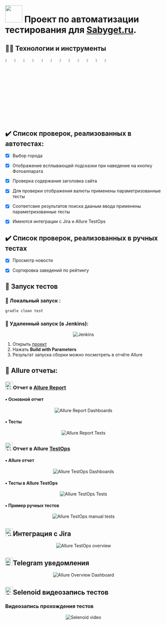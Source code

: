 
# <a href="https://sabyget.ru/"><img src="media/logo/sabyget.ico" width="55" height="55"/></a> Проект по автоматизации тестирования для <a href="https://sabyget.ru/">Sabyget.ru</a>.</h1>

## :technologist: Технологии и инструменты

<p  align="center">

<a href="https://www.jetbrains.com/idea/"><img width="5%" title="IntelliJ IDEA" src="media/logo/Idea.svg"></a>
<a href="https://www.java.com/"><img width="5%" title="Java" src="media/logo/Java.svg"></a>
<a href="https://selenoid.autotests.cloud/"><img width="5%" title="Selenoid" src="media/logo/Selenoid.svg"></a>
<a href="https://selenide.org/"><img width="5%" title="Selenide" src="media/logo/Selenide.svg"></a>
<a href="https://gradle.org/"><img width="5%" title="Gradle" src="media/logo/Gradle.svg"></a>
<a href="https://junit.org/junit5/"><img width="5%" title="Junit5" src="media/logo/Junit5.svg"></a>
<a href="https://github.com/"><img width="5%" title="GitHub" src="media/logo/GitHub.svg"></a>
<a href="https://allurereport.org/"><img width="5%" title="Allure Report" src="media/logo/Allure.svg"></a>
<a href="https://qameta.io/"><img width="5%" title="Allure TestOps" src="media/logo/Allure_TO.svg"></a>
<a href="https://www.jenkins.io/"><img width="5%" title="Jenkins" src="media/logo/Jenkins_logo.svg"></a>
<a href="https://www.atlassian.com/ru/software/jira"><img width="5%" title="Jira" src="media/logo/Jira.svg"></a>
<a href="https://web.telegram.org/"><img width="5%" title="Telegram" src="media/logo/Telegram.svg"></a>
</p>


## :heavy_check_mark: Список проверок, реализованных в автотестах:

- [x] Выбор города
- [x] Отображение всплывающей подсказки при наведение на кнопку Фотоаппарата
- [x] Проверка содержания заголовка сайта
- [x] Для проверки отображения валюты применены параметризованные тесты
- [x] Соответсвие результатов поиска дааным ввода применены параметризованные тесты
- [x] Имеются интеграции с Jira и Allure TestOps



## :heavy_check_mark: Список проверок, реализованных в ручных тестах

- [x] Просмотр новости
- [x] Сортировка заведений по рейтингу


## :rocket: Запуск тестов

###  :rocket: Локальный запуск :
```bash
gradle clean test
```

###  :rocket: Удаленный запуск (в Jenkins):
<p align="center">
<img title="Jenkins" src="media/images/jenkins.jpg">
</p>

1. Открыть <a target="_blank" href="https://jenkins.autotests.cloud/job/022-Soilden-tests_for_sg/">проект</a>
2. Нажать **Build with Parameters**
3. Результат запуска сборки можно посмотреть в отчёте Allure

## :triangular_flag_on_post: Allure отчеты:

### <img src="media/logo/Allure.svg" width="25" height="25"  alt="Allure"/>Отчет в </a> <a target="_blank" href="https://jenkins.autotests.cloud/job/022-Soilden-tests_for_sg/8/allure/"> Allure Report</a>

#### :black_small_square: Основной отчет
<p align="center">
<img title="Allure Report Dashboards" src="media/images/allureReport.jpg">
</p>

#### :black_small_square: Тесты
<p align="center">
<img title="Allure Report Tests" src="media/images/tests.jpg">
</p>

### <img src="media/logo/Allure_TO.svg" width="25" height="25"  alt="Allure TestOps"/>Отчет в Allure </a> <a target="_blank" href="https://allure.autotests.cloud/project/3956/dashboards"> TestOps</a>

#### :black_small_square: Allure отчет
<p align="center">
<img title="Allure TestOps Dashboards" src="media/images/allureReport.png">
</p>

#### :black_small_square: Тесты в Allure TestOps
<p align="center">
<img title="Allure TestOps Tests" src="media/images/allureTests.png">
</p>


#### :black_small_square: Пример ручных тестов
<p align="center">
  <img title="Allure TestOps manual tests" src="media/images/manual.png">
</p>

## <img src="media/logo/Jira.svg" width="25" height="25" alt="Jira"/>Интеграция с Jira</a>
<p align="center">
  <img title="Allure TestOps overview" src="media/images/jira.png">
</p>

## <img src="media/logo/Telegram.svg" width="25" height="25"  alt="Telegram"/>Telegram уведомления</a>

<p align="center">
<img title="Allure Overview Dashboard" src="media/images/telegram.png">
</p>

##  <img src="media/logo/Selenoid.svg" width="25" height="25" alt="Selenoid"/>Selenoid видеозапись тестов</a>
### Видеозапись прохождения тестов

<p align="center">
  <img title="Selenoid video" src="media/video/video.gif">
</p>
